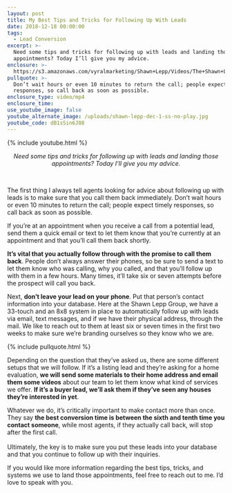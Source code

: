 ```yaml
---
layout: post
title: My Best Tips and Tricks for Following Up With Leads
date: 2018-12-18 00:00:00
tags:
  - Lead Conversion
excerpt: >-
  Need some tips and tricks for following up with leads and landing those
  appointments? Today I’ll give you my advice.
enclosure: >-
  https://s3.amazonaws.com/vyralmarketing/Shawn+Lepp/Videos/The+Shawn+Lepp+Group+-+My+Best+Tips+and+Tricks+for+Following+Up+With+Leads.mp4
pullquote: >-
  Don’t wait hours or even 10 minutes to return the call; people expect timely
  responses, so call back as soon as possible.
enclosure_type: video/mp4
enclosure_time:
use_youtube_image: false
youtube_alternate_image: /uploads/shawn-lepp-dec-1-ss-no-play.jpg
youtube_code: dB1sSin6J08
---
```


{% include youtube.html %}

<center><em>Need some tips and tricks for following up with leads and landing those appointments? Today I&rsquo;ll give you my advice.</em></center>

&nbsp;

The first thing I always tell agents looking for advice about following up with leads is to make sure that you call them back immediately. Don’t wait hours or even 10 minutes to return the call; people expect timely responses, so call back as soon as possible.

If you’re at an appointment when you receive a call from a potential lead, send them a quick email or text to let them know that you’re currently at an appointment and that you’ll call them back shortly.

**It’s vital that you actually follow through with the promise to call them back**. People don’t always answer their phones, so be sure to send a text to let them know who was calling, why you called, and that you’ll follow up with them in a few hours. Many times, it’ll take six or seven attempts before the prospect will call you back.

Next, **don’t leave your lead on your phone**. Put that person’s contact information into your database. Here at the Shawn Lepp Group, we have a 33-touch and an 8x8 system in place to automatically follow up with leads via email, text messages, and if we have their physical address, through the mail. We like to reach out to them at least six or seven times in the first two weeks to make sure we’re branding ourselves so they know who we are.

{% include pullquote.html %}

Depending on the question that they’ve asked us, there are some different setups that we will follow. If it’s a listing lead and they’re asking for a home evaluation, **we will send some materials to their home address and email them some videos** about our team to let them know what kind of services we offer. **If it’s a buyer lead, we’ll ask them if they’ve seen any houses they’re interested in yet**.

Whatever we do, it’s critically important to make contact more than once. They say **the best conversion time is between the sixth and tenth time you contact someone**, while most agents, if they actually call back, will stop after the first call.<br><br>Ultimately, the key is to make sure you put these leads into your database and that you continue to follow up with their inquiries.

If you would like more information regarding the best tips, tricks, and systems we use to land those appointments, feel free to reach out to me. I’d love to speak with you.